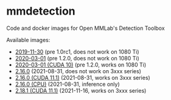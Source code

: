 # mmdetection
Code and docker images for Open MMLab's Detection Toolbox

Available images:

* [2019-11-30](2019-11-30) (pre 1.0rc1, does not work on 1080 Ti)
* [2020-03-01](2020-03-01) (pre 1.2.0, does not work on 1080 Ti)
* [2020-03-01 (CUDA 10)](2020-03-01_cuda10) (pre 1.2.0, works on 1080 Ti)
* [2.16.0](2.16.0) (2021-08-31, does not work on 3xxx series)
* [2.16.0 (CUDA 11.1)](2.16.0_cuda11.1) (2021-08-31, works on 3xxx series)
* [2.16.0 (CPU)](2.16.0_cpu) (2021-08-31, inference only)
* [2.18.1 (CUDA 11.1)](2.18.1_cuda11.1) (2021-11-16, works on 3xxx series)
